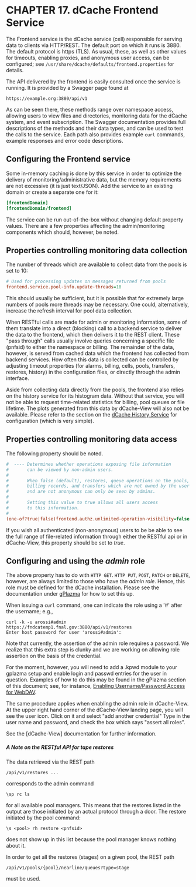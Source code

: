 CHAPTER 17. dCache Frontend Service
=====================================

The Frontend service is the dCache service (cell) responsible for
serving data to clients via HTTP/REST.  The default port on which it
runs is 3880.  The default protocol is https (TLS).  As usual, these,
as well as other values for timeouts, enabling proxies, and anonymous
user access, can be configured; see
`/usr/share/dcache/defaults/frontend.properties` for details.

The API delivered by the frontend is easily consulted once the service
is running.   It is provided by a Swagger page found at

    https://example.org:3880/api/v1

As can be seen there, these methods range over namespace access, allowing users
to view files and directories, monitoring data for the dCache system, and
event subscription.   The Swagger documentation provides full descriptions of
the methods and their data types, and can be used to test the calls to the
service.  Each path also provides example `curl` commands, example responses
and error code descriptions.

## Configuring the Frontend service

Some in-memory caching is done by this service in order to optimize the
delivery of monitoring/administrative data, but the memory requirements
are not excessive (it is just text/JSON).  Add the service to an existing
domain or create a separate one for it:

```ini
[frontendDomain]
[frontendDomain/frontend]
```

The service can be run out-of-the-box without changing default property
values.  There are a few properties affecting the admin/monitoring components
which should, however, be noted.

## Properties controlling monitoring data collection

The number of threads which are available to collect data from
the pools is set to 10:

```ini
# Used for processing updates on messages returned from pools
frontend.service.pool-info.update-threads=10
```

This should usually be sufficient, but it is possible that for extremely
large numbers of pools more threads may be necessary.  One could, alternatively,
increase the refresh interval for pool data collection.

When RESTful calls are made for admin or monitoring information, some of them
translate into a direct (blocking) call to a backend service to deliver
the data to the frontend, which then delivers it to the REST client.  These
"pass through" calls usually involve queries concerning a specific file (pnfsid)
to either the namespace or billing.   The remainder of the data, however,
is served from cached data which the frontend has collected from backend
services.  How often this data is collected can be controlled by adjusting timeout
properties (for alarms, billing, cells, pools, transfers, restores, history)
in the configuration files, or directly through the admin interface.

Aside from collecting data directly from the pools, the frontend also relies
on the history service for its histogram data.  Without that service, you
will not be able to request time-related statistics for billing, pool queues or
file lifetime.  The plots generated from this data by dCache-View will also
not be available.  Please refer to the section on
the [dCache History Service](config-history.md) for configuration
(which is very simple).

## Properties controlling monitoring data access

The following property should be noted.

```ini
#  ---- Determines whether operations exposing file information
#       can be viewed by non-admin users.
#
#       When false (default), restores, queue operations on the pools,
#       billing records, and transfers which are not owned by the user
#       and are not anonymous can only be seen by admins.
#
#       Setting this value to true allows all users access
#       to this information.
#
(one-of?true|false)frontend.authz.unlimited-operation-visibility=false
```

If you wish all authenticated (non-anonymous) users to be be able to see
the full range of file-related information through either the RESTful api
or in dCache-View, this property should be set to _true_.

## Configuring and using the _admin_ role

The above property has to do with `HTTP GET`.  `HTTP PUT`, `POST`, `PATCH`
or `DELETE`, however, are always limited to those who have the _admin role_.
Hence, this role must be defined for the dCache installation.  Please see
the documentation under [gPlazma](config-gplazma.md#roles) for how to set
this up.

When issuing a ```curl``` command, one can indicate the role using a '#'
after the username; e.g.,

```console
curl -k -u arossi#admin https://fndcatemp1.fnal.gov:3880/api/v1/restores
Enter host password for user 'arossi#admin':
```

Note that currently, the assertion of the admin role requires a password.
We realize that this extra step is clunky and we are working
on allowing role assertion on the basis of the credential.

For the moment, however, you will need to add a .kpwd module to your
gplazma setup and enable login and passwd entries for the user in question.
Examples of how to do this may be found in the gPlazma section of this
document; see, for instance,
[Enabling Username/Password Access for WebDAV](#enabling-username-password-access-for-webdav).

The same procedure applies when enabling the admin role in dCache-View.
At the upper right hand corner of the dCache-View landing page,
you will see the user icon.  Click on it and select "add another credential"
Type in the user name and password, and check the box which says "assert all roles".

See the [dCache-View] documentation for further information.

##### A Note on the RESTful API for tape restores

The data retrieved via the REST path

```
/api/v1/restores ...
```

corresponds to the admin command

```
\sp rc ls
```

for all available pool managers.   This means that the restores listed in the
output are those initiated by an actual protocol through a door.  The restore
initiated by the pool command:


```
\s <pool> rh restore <pnfsid>
```

does not show up in this list because the pool manager knows nothing about it.

In order to get all the restores (stages) on a given pool, the REST path

```
/api/v1/pools/{pool}/nearline/queues?type=stage
```

must be used.
